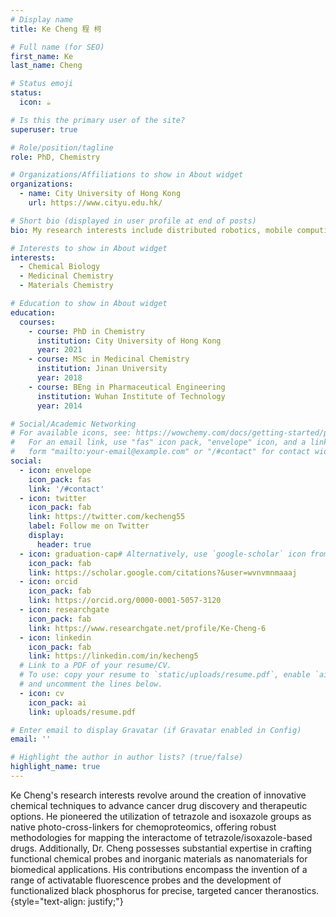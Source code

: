 ```yaml
---
# Display name
title: Ke Cheng 程 柯

# Full name (for SEO)
first_name: Ke
last_name: Cheng

# Status emoji
status:
  icon: ☕️

# Is this the primary user of the site?
superuser: true

# Role/position/tagline
role: PhD, Chemistry 

# Organizations/Affiliations to show in About widget
organizations:
  - name: City University of Hong Kong
    url: https://www.cityu.edu.hk/

# Short bio (displayed in user profile at end of posts)
bio: My research interests include distributed robotics, mobile computing and programmable matter.

# Interests to show in About widget
interests:
  - Chemical Biology
  - Medicinal Chemistry
  - Materials Chemistry

# Education to show in About widget
education:
  courses:
    - course: PhD in Chemistry
      institution: City University of Hong Kong
      year: 2021
    - course: MSc in Medicinal Chemistry
      institution: Jinan University
      year: 2018
    - course: BEng in Pharmaceutical Engineering
      institution: Wuhan Institute of Technology
      year: 2014

# Social/Academic Networking
# For available icons, see: https://wowchemy.com/docs/getting-started/page-builder/#icons
#   For an email link, use "fas" icon pack, "envelope" icon, and a link in the
#   form "mailto:your-email@example.com" or "/#contact" for contact widget.
social:
  - icon: envelope
    icon_pack: fas
    link: '/#contact'
  - icon: twitter
    icon_pack: fab
    link: https://twitter.com/kecheng55
    label: Follow me on Twitter
    display:
      header: true
  - icon: graduation-cap# Alternatively, use `google-scholar` icon from `ai` icon pack
    icon_pack: fab
    link: https://scholar.google.com/citations?&user=wvnvmnmaaaj
  - icon: orcid
    icon_pack: fab
    link: https://orcid.org/0000-0001-5057-3120
  - icon: researchgate
    icon_pack: fab
    link: https://www.researchgate.net/profile/Ke-Cheng-6
  - icon: linkedin
    icon_pack: fab
    link: https://linkedin.com/in/kecheng5
  # Link to a PDF of your resume/CV.
  # To use: copy your resume to `static/uploads/resume.pdf`, enable `ai` icons in `params.yaml`,
  # and uncomment the lines below.
  - icon: cv
    icon_pack: ai
    link: uploads/resume.pdf

# Enter email to display Gravatar (if Gravatar enabled in Config)
email: ''

# Highlight the author in author lists? (true/false)
highlight_name: true
---
```


Ke Cheng's research interests revolve around the creation of innovative chemical techniques to advance cancer drug discovery and therapeutic options. He pioneered the utilization of tetrazole and isoxazole groups as native photo-cross-linkers for chemoproteomics, offering robust methodologies for mapping the interactome of tetrazole/isoxazole-based drugs. Additionally, Dr. Cheng possesses substantial expertise in crafting functional chemical probes and inorganic materials as nanomaterials for biomedical applications. His contributions encompass the invention of a range of activatable fluorescence probes and the development of functionalized black phosphorus for precise, targeted cancer theranostics.
{style="text-align: justify;"}
